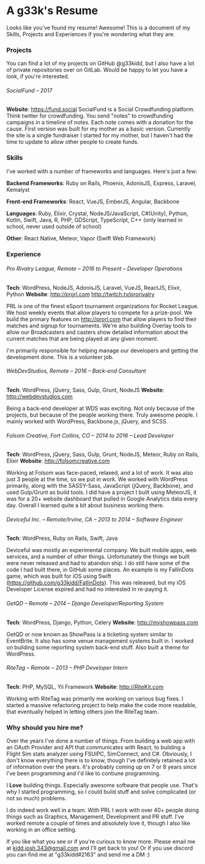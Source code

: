 # A g33k's Resume

Looks like you've found my resume! Awesome! This is a document of my Skills, Projects and Experiences if you're wondering what they are.

### Projects
You can find a lot of my projects on GitHub @g33kidd, but I also have a lot of private repositories over on GitLab. Would be happy to let you have a look, if you're interested.

###### SocialFund – 2017
**Website**: https://fund.social
SocialFund is a Social Crowdfunding platform. Think twitter for crowdfunding. You send "notes" to crowdfunding campaigns in a timeline of notes. Each note comes with a donation for the cause. First version was built for my mother as a basic version. Currently the site is a single fundraiser I started for my mother, but I haven't had the time to update to allow other people to create funds.

### Skills
I've worked with a number of frameworks and languages. Here's just a few:

**Backend Frameworks**: Ruby on Rails, Phoenix, AdonisJS, Express, Laravel, Kemalyst

**Front-end Frameworks**: React, VueJS, EmberJS, Angular, Backbone

**Languages**: Ruby, Elixir, Crystal, NodeJS/JavaScript, C#(Unity), Python, Kotlin, Swift, Java, R, PHP, GDScript, TypeScript, C++ (only learned in school, never used outside of school)

**Other**: React Native, Meteor, Vapor (Swift Web Framework)

### Experience

###### Pro Rivalry League, Remote – 2016 to Present – Developer Operations
**Tech**: WordPress, NodeJS, AdonisJS, Laravel, VueJS, ReactJS, Elixir, Python
**Website**: http://prorl.com http://twitch.tv/prorivalry

PRL is one of the finest eSport tournament organizations for Rocket League. We host weekly events that allow players to compete for a prize-pool. We build the primary features on http://prorl.com that allow players to find their matches and signup for tournaments. We're also building Overlay tools to allow our Broadcasters and casters show detailed information about the current matches that are being played at any given moment.

I'm primarily responsible for helping manage our developers and getting the development done. This is a volunteer job.

###### WebDevStudios, Remote – 2016 – Back-end Consultant
**Tech**: WordPress, jQuery, Sass, Gulp, Grunt, NodeJS
**Website**: http://webdevstudios.com

Being a back-end developer at WDS was exciting. Not only because of the projects, but because of the people working there. Truly awesome people. I mainly worked with WordPress, Backbone.js, jQuery, and SCSS.

###### Folsom Creative, Fort Collins, CO – 2014 to 2016 – Lead Developer
**Tech**: WordPress, jQuery, Sass, Gulp, Grunt, NodeJS, Meteor, Ruby on Rails, Elixir
**Website**: http://folsomcreative.com

Working at Folsom was face-paced, relaxed, and a lot of work. It was also just 3 people at the time, so we put in work. We worked with WordPress primarily, along with the SASSY-Sass, JavaScript (jQuery, Backbone), and used Gulp/Grunt as build tools. I did have a project I built using MeteorJS, it was for a 20+ website dashboard that pulled in Google Analytics data every day. Overall I learned quite a bit about business working there.

###### Deviceful Inc. – Remote/Irvine, CA – 2013 to 2014 – Software Engineer
**Tech**: WordPress, Ruby on Rails, Swift, Java

Deviceful was mostly an experimental company. We built mobile apps, web services, and a number of other things. Unfortunately the things we built were never released and had to abandon ship. I do still have some of the code I had built there, in GitHub some places. An example is my FallinDots game, which was built for iOS using Swift (https://github.com/g33kidd/FallinDots). This was released, but my iOS Developer License expired and had no interested in re-paying it.

###### GetQD – Remote – 2014 – Django Developer/Reporting System
**Tech**: WordPress, Django, Python, Celery
**Website**: http://myshowpass.com

GetQD or now known as ShowPass is a ticketing system similar to EventBrite. It also has some venue management systems built in. I worked on building some reporting system back-end stuff. Also built a theme for WordPress.

###### RiteTag – Remote – 2013 – PHP Developer Intern
**Tech**: PHP, MySQL, Yii Framework
**Website**: http://RiteKit.com

Working with RiteTag was primarily me working on various bug fixes. I started a massive refactoring project to help make the code more readable, that eventually helped in letting others join the RiteTag team.

### Why should you hire me?
Over the years I've done a number of things. From building a web app with an OAuth Provider and API that communicates with React, to building a Flight Sim stats analyzer using FSUIPC, SimConnect, and C#. Obviously, I don't know everything there is to know, though I've definitely retained a lot of information over the years. It's probably coming up on 7 or 8 years since I've been programming and I'd like to contiune programming.

I **Love** building things. Especially awesome software that people use. That's why I started programming, so I could build stuff and solve complicated (or not so much) problems.

I do indeed work well in a team. With PRL I work with over 40+ people doing things such as Graphics, Management, Development and PR stuff. I've worked remote a couple of times and absolutely love it, though I also like working in an office setting.

If you like what you see or if you're curious to know more. Please email me at kidd.josh.343@gmail.com and I'll get back to you! Or if you use discord you can find me at "g33kidd#2163" and send me a DM :)
